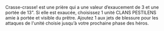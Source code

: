 Crasse-crasse! est une prière
qui a une valeur d’exaucement
de 3 et une portée de 13". Si elle
est exaucée, choisissez 1 unité
CLANS PESTILENS amie à portée
et visible du prêtre. Ajoutez 1 aux
jets de blessure pour les attaques
de l'unité choisie jusqu’à votre
prochaine phase des héros.
